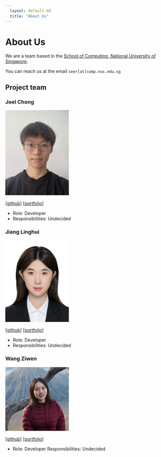 ```yaml
---
  layout: default.md
  title: "About Us"
---
```


# About Us

We are a team based in the [School of Computing, National University of Singapore](http://www.comp.nus.edu.sg).

You can reach us at the email `seer[at]comp.nus.edu.sg`

## Project team

### Joel Chong
<img src="images/joelchongg.png" width="200px">

[[github](https://github.com/joelchongg)]
[[portfolio](team/joelchongg.md)]

* Role: Developer
* Responsibilities: Undecided

### Jiang Linghui
<img src="images/stefuiii.png" width="200px">

[[github](http://github.com/stefuiii)]
[[portfolio](team/stefuiii.md)]

* Role: Developer
* Responsibilities: Undecided

### Wang Ziwen

<img src="images/ziwen510.png" width="200px">

[[github](https://github.com/Ziwen510)]
[[portfolio](team/ziwen.md)]

* Role: Developer
Responsibilities: Undecided

